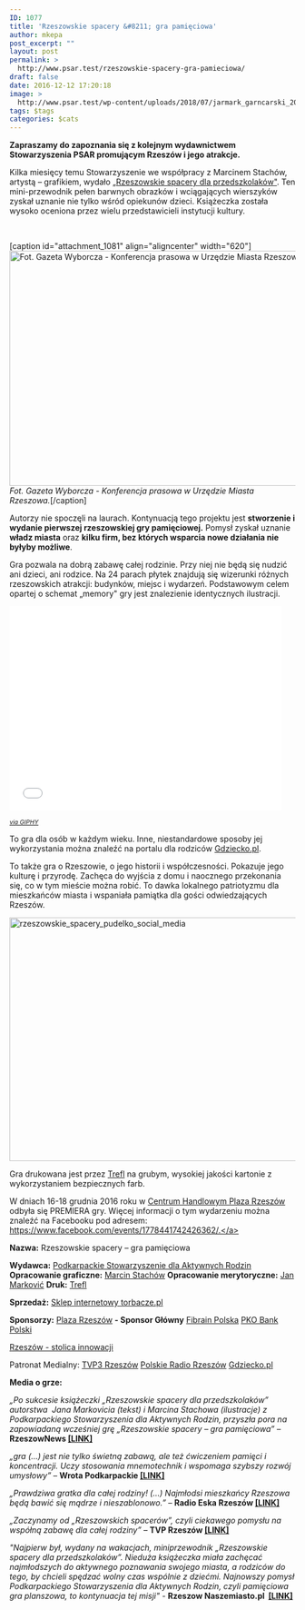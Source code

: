 ```yaml
---
ID: 1077
title: 'Rzeszowskie spacery &#8211; gra pamięciowa'
author: mkepa
post_excerpt: ""
layout: post
permalink: >
  http://www.psar.test/rzeszowskie-spacery-gra-pamieciowa/
draft: false
date: 2016-12-12 17:20:18
image: >
  http://www.psar.test/wp-content/uploads/2018/07/jarmark_garncarski_2018.jpg
tags: $tags
categories: $cats
---
```

<strong>Zapraszamy do zapoznania się z kolejnym wydawnictwem Stowarzyszenia PSAR promującym Rzeszów i jego atrakcje.</strong>

Kilka miesięcy temu Stowarzyszenie we współpracy z Marcinem Stachów, artystą – grafikiem, wydało <a href="http://dev-psar.pantheonsite.io/rzeszowskie-spacery-dla-przedszkolakow-przewodnik/">„Rzeszowskie spacery dla przedszkolaków"</a>. Ten mini-przewodnik pełen barwnych obrazków i wciągających wierszyków zyskał uznanie nie tylko wśród opiekunów dzieci.
Książeczka została wysoko oceniona przez wielu przedstawicieli instytucji kultury.

&nbsp;

[caption id="attachment_1081" align="aligncenter" width="620"]<a href="http://www.psar.test/wp-content/uploads/2016/12/konferencja-prasowa-umrzeszow-przewodnik-rzeszowskie-fot.wyborcza.jpg"><img class="wp-image-1081 size-full" src="http://www.psar.test/wp-content/uploads/2016/12/konferencja-prasowa-umrzeszow-przewodnik-rzeszowskie-fot.wyborcza.jpg" alt=" Fot. Gazeta Wyborcza - Konferencja prasowa w Urzędzie Miasta Rzeszowa." width="620" height="414" /></a> <em>Fot. Gazeta Wyborcza - Konferencja prasowa w Urzędzie Miasta Rzeszowa.</em>[/caption]

Autorzy nie spoczęli na laurach. Kontynuacją tego projektu jest <strong>stworzenie i wydanie pierwszej rzeszowskiej gry pamięciowej.</strong> Pomysł zyskał uznanie <strong>władz miasta</strong> oraz <strong>kilku firm, bez których wsparcia nowe działania nie byłyby możliwe</strong>.

Gra pozwala na dobrą zabawę całej rodzinie. Przy niej nie będą się nudzić ani dzieci, ani rodzice. Na 24 parach płytek znajdują się wizerunki różnych rzeszowskich atrakcji: budynków, miejsc i wydarzeń. Podstawowym celem opartej o schemat „memory" gry jest znalezienie identycznych ilustracji.

<iframe class="giphy-embed" src="//giphy.com/embed/effdRoweGMHNm" width="480" height="360" frameborder="0" allowfullscreen="allowfullscreen" data-mce-fragment="1"></iframe>

<span style="font-size: 8pt;"><em><a href="http://giphy.com/gifs/rzeszowskie-spacery-gra-memory-effdRoweGMHNm">via GIPHY</a></em></span>

To gra dla osób w każdym wieku. Inne, niestandardowe sposoby jej wykorzystania można znaleźć na portalu dla rodziców <a href="http://gdziecko.pl">Gdziecko.pl</a>.

To także gra o Rzeszowie, o jego historii i współczesności. Pokazuje jego kulturę i przyrodę. Zachęca do wyjścia z domu i naocznego przekonania się, co w tym mieście można robić. To dawka lokalnego patriotyzmu dla mieszkańców miasta i wspaniała pamiątka dla gości odwiedzających Rzeszów.

<a href="http://www.psar.test/wp-content/uploads/2016/12/Rzeszowskie_spacery_pudelko_social_media-e1481559254224.png"><img class="wp-image-1082 size-large aligncenter" src="http://dev-psar.pantheonsite.io/wp-content/uploads/2016/12/Rzeszowskie_spacery_pudelko_social_media-1024x687.png" alt="rzeszowskie_spacery_pudelko_social_media" width="640" height="429" /></a>

Gra drukowana jest przez <a href="https://www.facebook.com/Trefl.s.a/" data-hovercard-prefer-more-content-show="1" data-hovercard="/ajax/hovercard/page.php?id=180494375301922&amp;extragetparams=%7B%22directed_target_id%22%3A1778441742426362%7D">Trefl</a> na <span class="text_exposed_show">grubym, wysokiej jakości kartonie z wykorzystaniem bezpiecznych farb. </span>

W dniach 16-18 grudnia 2016 roku w <a href="http://dev-psar.pantheonsite.io/sponsor-glowny-gry-plaza-rzeszow/">Centrum Handlowym Plaza Rzeszów</a> odbyła się PREMIERA gry. Więcej informacji o tym wydarzeniu można znaleźć na Facebooku pod adresem: <a href="https://www.facebook.com/events/1778441742426362">https://www.facebook.com/events/1778441742426362/.</a>

<strong>Nazwa:</strong> Rzeszowskie spacery – gra pamięciowa

<strong>Wydawca:</strong> <a href="https://www.facebook.com/podkarpackiestowarzyszenie/" data-hovercard-prefer-more-content-show="1" data-hovercard="/ajax/hovercard/page.php?id=1066623396750458&amp;extragetparams=%7B%22directed_target_id%22%3A1778441742426362%7D">Podkarpackie Stowarzyszenie dla Aktywnych Rodzin</a>
<strong>Opracowanie graficzne:</strong> <a href="https://www.facebook.com/marcin.stachow" data-hovercard-prefer-more-content-show="1" data-hovercard="/ajax/hovercard/user.php?id=100003179498863&amp;extragetparams=%7B%22directed_target_id%22%3A1778441742426362%7D">Marcin Stachów</a>
<strong>Opracowanie merytoryczne:</strong> <a href="https://www.facebook.com/janyugo" data-hovercard-prefer-more-content-show="1" data-hovercard="/ajax/hovercard/user.php?id=1037594097&amp;extragetparams=%7B%22directed_target_id%22%3A1778441742426362%7D">Jan Marković</a>
<strong>Druk:</strong> <a href="https://www.facebook.com/Trefl.s.a/" data-hovercard-prefer-more-content-show="1" data-hovercard="/ajax/hovercard/page.php?id=180494375301922&amp;extragetparams=%7B%22directed_target_id%22%3A1778441742426362%7D">Trefl</a>

<strong>Sprzedaż:</strong> <a href="https://torbacze.pl/Rzeszowskie-spacery-gra-pamieciowa" target="_blank" rel="noopener noreferrer">Sklep internetowy torbacze.pl</a>

<strong>Sponsorzy:</strong>
<a href="https://www.facebook.com/PlazaRzeszow/" data-hovercard-prefer-more-content-show="1" data-hovercard="/ajax/hovercard/page.php?id=167641913410586&amp;extragetparams=%7B%22directed_target_id%22%3A1778441742426362%7D">Plaza Rzeszów</a> <strong>- Sponsor Główny</strong>
<a href="https://www.facebook.com/FIBRAIN/" data-hovercard-prefer-more-content-show="1" data-hovercard="/ajax/hovercard/page.php?id=234109163447594&amp;extragetparams=%7B%22directed_target_id%22%3A1778441742426362%7D">Fibrain Polska</a>
<a href="http://dev-psar.pantheonsite.io/bank-pko-bp-sponsorem-rzeszowskie-spacery-gra-pamieciowa/" data-hovercard-prefer-more-content-show="1" data-hovercard="/ajax/hovercard/page.php?id=157762174246043&amp;extragetparams=%7B%22directed_target_id%22%3A1778441742426362%7D">PKO Bank Polski</a>

<a href="https://www.facebook.com/Rzeszow.stolica.innowacji/" data-hovercard-prefer-more-content-show="1" data-hovercard="/ajax/hovercard/page.php?id=259834484040113&amp;extragetparams=%7B%22directed_target_id%22%3A1778441742426362%7D">Rzeszów - stolica innowacji</a>

Patronat Medialny:
<a href="https://www.facebook.com/tvp.rzeszow/" data-hovercard-prefer-more-content-show="1" data-hovercard="/ajax/hovercard/page.php?id=229463780585389&amp;extragetparams=%7B%22directed_target_id%22%3A1778441742426362%7D">TVP3 Rzeszów</a>
<a href="https://www.facebook.com/Polskie-Radio-Rzesz%C3%B3w-222320527836232/" data-hovercard-prefer-more-content-show="1" data-hovercard="/ajax/hovercard/page.php?id=222320527836232&amp;extragetparams=%7B%22directed_target_id%22%3A1778441742426362%7D">Polskie Radio Rzeszów</a>
<a href="https://www.facebook.com/gdziecko/" data-hovercard-prefer-more-content-show="1" data-hovercard="/ajax/hovercard/page.php?id=330101663858087&amp;extragetparams=%7B%22directed_target_id%22%3A1778441742426362%7D">Gdziecko.pl</a>

<strong>Media o grze:</strong>

<em>„Po sukcesie książeczki „Rzeszowskie spacery dla przedszkolaków” autorstwa  Jana Markovicia (tekst) i Marcina Stachowa (ilustracje) z Podkarpackiego Stowarzyszenia dla Aktywnych Rodzin, przyszła pora na zapowiadaną wcześniej grę „Rzeszowskie spacery – gra pamięciowa” – </em><strong>RzeszowNews <a href="http://rzeszow-news.pl/rzeszowskie-spacery-gra-pamieciowa-dla-rzeszowskich-maluchow/">[LINK]</a></strong>

<em>„gra (…) jest nie tylko świetną zabawą, ale też ćwiczeniem pamięci i koncentracji. Uczy stosowania mnemotechnik i wspomaga szybszy rozwój umysłowy” – </em><strong>Wrota Podkarpackie <a href="http://www.turystyka.wrotapodkarpackie.pl/index.php/8-aktualnosci/2527-rzeszowskie-spacery-gra-pamieciowa-premiera">[LINK]</a></strong>

<em>„Prawdziwa gratka dla całej rodziny! (…) Najmłodsi mieszkańcy Rzeszowa będą bawić się mądrze i nieszablonowo.” – </em><strong>Radio Eska Rzeszów <a href="http://rzeszow.eska.pl/poznaj-miasto/prawdziwa-gratka-dla-calej-rodziny-premiera-rzeszowskich-spacerow-gry-pamieciowej-juz-w-piatek-audio/326314">[LINK]</a></strong>

<em>„Zaczynamy od „Rzeszowskich spacerów”, czyli ciekawego pomysłu na współną zabawę dla całej rodziny”</em> – <strong>TVP Rzeszów <a href="https://www.facebook.com/tvp.rzeszow/videos/600896450108785/">[LINK]</a></strong>

<em>"Najpierw był, wydany na <span id="pp_nsitsp_3">wakacjach</span>, miniprzewodnik „Rzeszowskie spacery dla przedszkolaków”. Nieduża książeczka miała zachęcać najmłodszych do aktywnego poznawania swojego miasta, a rodziców do tego, by chcieli spędzać wolny czas wspólnie z dziećmi. Najnowszy pomysł Podkarpackiego Stowarzyszenia dla Aktywnych <span id="pp_nsitsp_0">Rodzin</span>, czyli pamięciowa gra planszowa, to kontynuacja tej misji" - </em><strong>Rzeszow Naszemiasto.pl  <a href="http://rzeszow.naszemiasto.pl/artykul/rzeszowskie-spacery-gra-pamieciowa-to-kontynuacja,3980988,art,t,id,tm.html">[LINK]</a></strong>